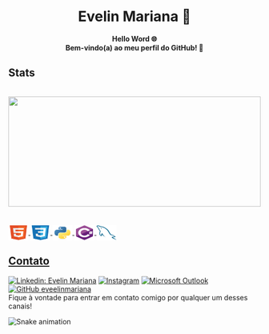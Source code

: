 <h1 align="center">
  <br>
  Evelin Mariana 🌸
</h1>


<p align="center">
  <strong>Hello Word 🌐<br>Bem-vindo(a) ao meu perfil do GitHub! 🤖</strong><br>
  
</p>


## Stats 

<br>
<div>
  <a href="https://github.com/eveelinmariana">
    <img height="220em" width="100%"src="https://github-readme-stats.vercel.app/api?username=eveelinmariana&theme=synthwave&show_icons=true" />
</div>
<br>


<div style="display: inline_block"><br>

   <img align="center" alt="Evelin-HTML" height="30" width="40" src="https://raw.githubusercontent.com/devicons/devicon/master/icons/html5/html5-original.svg">
  <img align="center" alt=Evelin-CSS" height="30" width="40" src="https://raw.githubusercontent.com/devicons/devicon/master/icons/css3/css3-original.svg">
  <img align="center" alt=Evelin-Python" height="30" width="40" src="https://raw.githubusercontent.com/devicons/devicon/master/icons/python/python-original.svg">
  <img align="center" alt=Evelin-Csharp" height="30" width="40" src="https://raw.githubusercontent.com/devicons/devicon/master/icons/csharp/csharp-original.svg">
  <img align="center" alt="Evelin-MySQL" height="30" width="40" src="https://raw.githubusercontent.com/devicons/devicon/master/icons/mysql/mysql-original.svg">
  
</div>

## Contato

[![Linkedin: Evelin Mariana](https://img.shields.io/badge/LinkedIn-0077B5?style=for-the-badge&logo=linkedin&logoColor=white)](https://www.linkedin.com/in/evelinmariana/)
[![Instagram](https://img.shields.io/badge/Instagram-E4405F?style=for-the-badge&logo=instagram&logoColor=white)](https://www.instagram.com/eveelin_mariana/)
[![Microsoft Outlook](https://img.shields.io/badge/Microsoft_Outlook-0078D4?style=for-the-badge&logo=microsoft-outlook&logoColor=white)](mailto:evelinmariana1@hotmail.com)
[![GitHub eveelinmariana]( https://img.shields.io/github/followers/eveelinmariana?label=follow&style=social)](https://github.com/eveelinmariana)
<br>Fique à vontade para entrar em contato comigo por qualquer um desses canais!

![Snake animation](https://github.com/martarelli/martarelli/blob/output/github-contribution-grid-snake.svg)
